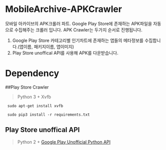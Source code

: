 # MobileArchive-APKCrawler
모바일 아카이브의 APK크롤러 파트.
Google Play Store에 존재하는 APK파일을 자동으로 수집해주는 크롤러 입니다.
APK Crawler는 두가지 순서로 진행됩니다.
1. Google Play Store 카테고리별 인기차트에 존재하는 앱들의 메타정보를 수집합니다.(앱이름, 패키지이름, 앱이미지)
2. Play Store unoffical API를 사용해 APK를 다운받습니다.

# Dependency
##Play Store Crawler
> Python 3 +
> Xvfb
<pre><code> sudo apt-get install xvfb </code></pre>
<pre><code> sudo pip3 install -r requirements.txt </code></pre>

## Play Store unoffical API
> Python 2 +
> [Google Play Unofficial Python API](https://github.com/egirault/googleplay-api)
